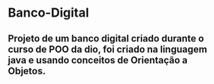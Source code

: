 # Banco-Digital

## Projeto de um banco digital criado durante o curso de POO da dio, foi criado na linguagem java e usando conceitos de Orientação a Objetos.
